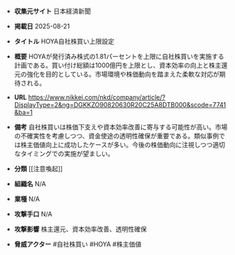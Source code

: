 - **収集元サイト**
日本経済新聞

- **掲載日**
2025-08-21

- **タイトル**
HOYA自社株買い上限設定

- **概要**
HOYAが発行済み株式の1.81パーセントを上限に自社株買いを実施する計画である。買い付け総額は1000億円を上限とし、資本効率の向上と株主還元の強化を目的としている。市場環境や株価動向を踏まえた柔軟な対応が期待される。

- **URL**
https://www.nikkei.com/nkd/company/article/?DisplayType=2&ng=DGKKZO90820630R20C25A8DTB000&scode=7741&ba=1

- **備考**
自社株買いは株価下支えや資本効率改善に寄与する可能性が高い。市場の不確実性を考慮しつつ、資金使途の透明性確保が重要である。類似事例では株主価値向上に成功したケースが多い。今後の株価動向に注視しつつ適切なタイミングでの実施が望ましい。

- **分類**
[[注意喚起]]

- **組織名**
N/A

- **業種**
N/A

- **攻撃手口**
N/A

- **攻撃影響**
株主還元、資本効率改善、透明性確保

- **脅威アクター**
#自社株買い #HOYA #株主価値
